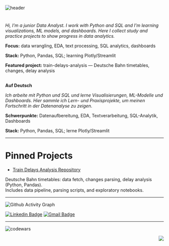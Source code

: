 ![header](https://capsule-render.vercel.app/api?type=venom&height=200&color=gradient&customColorList=27&text=👋%20Ievgen%20Pozdniakov&section=header&textBg=false&reversal=false&animation=twinkling&descAlign=51)

#
<p><i> Hi, I’m a junior Data Analyst.  
I work with Python and SQL and I’m learning visualizations, ML models, and dashboards.  
Here I collect study and practice projects to show progress in data analytics.
</i>

**Focus:** data wrangling, EDA, text processing, SQL analytics, dashboards

**Stack:** Python, Pandas, SQL; learning Plotly/Streamlit

**Featured project:** train-delays-analysis — Deutsche Bahn timetables, changes, delay analysis
##

**Auf Deutsch**

*Ich arbeite mit Python und SQL und lerne Visualisierungen, ML-Modelle und Dashboards.*
*Hier sammle ich Lern- und Praxisprojekte, um meinen Fortschritt in der Datenanalyse zu zeigen.*

**Schwerpunkte:** Datenaufbereitung, EDA, Textverarbeitung, SQL-Analytik, Dashboards

**Stack:** Python, Pandas, SQL; lerne Plotly/Streamlit
</p>
<hr></hr>


# Pinned Projects  
- [Train Delays Analysis Repository](https://github.com/Rizus/train-delays-analysis)

Deutsche Bahn timetables: data fetch, changes parsing, delay analysis (Python, Pandas).  
Includes data pipeline, parsing scripts, and exploratory notebooks.  

---
![Github Activity Graph](https://github-readme-activity-graph.vercel.app/graph?username=Rizus&theme=material-palenight&custom_title=My%20Github%20Activity%20Graph%20&hide_border=true)

<p><a href="https://www.linkedin.com/in/ievgenpozdniakov/" rel="nofollow"><img src="https://camo.githubusercontent.com/f130f9b92b5363808e34ef309ef9a8247830fe06431d62150f6078ed3b025358/68747470733a2f2f696d672e736869656c64732e696f2f62616467652f2d4c696e6b6564696e2d626c75653f7374796c653d666c6174266c6f676f3d4c696e6b6564696e266c6f676f436f6c6f723d7768697465" alt="Linkedin Badge" data-canonical-src="https://img.shields.io/badge/-Linkedin-blue?style=flat&amp;logo=Linkedin&amp;logoColor=white" style="max-width: 100%;"></a>
<a href="mailto:pozdniakov.ievgen@gmail.com"><img src="https://camo.githubusercontent.com/7f4c611a29c12b71ee6b279513da62bdfa9afc7117ac717b533c2e640de83584/68747470733a2f2f696d672e736869656c64732e696f2f62616467652f2d476d61696c2d7265643f7374796c653d666c6174266c6f676f3d476d61696c266c6f676f436f6c6f723d7768697465" alt="Gmail Badge" data-canonical-src="https://img.shields.io/badge/-Gmail-red?style=flat&amp;logo=Gmail&amp;logoColor=white" style="max-width: 100%;"></a>
</p>
<hr></hr>


![codewars](https://www.codewars.com/users/Rizus/badges/small)

<p align="right"> <a href="https://komarev.com/ghpvc/?username=Rizus&abbreviated=true&color=00b2b2" target="_blank" rel="noreferrer"> <img src="https://komarev.com/ghpvc/?username=Rizus&abbreviated=true&color=00b2b2" /> </a></p>

